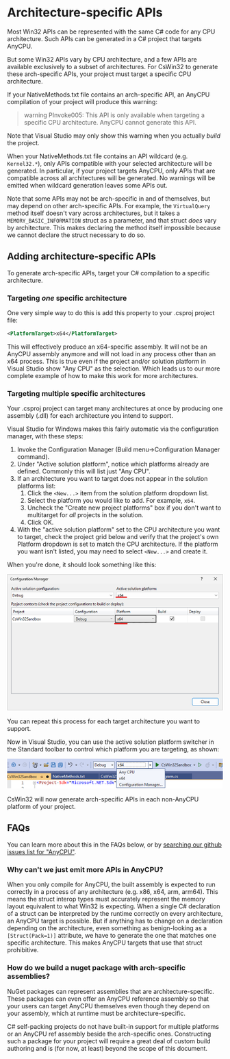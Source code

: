 # Architecture-specific APIs

Most Win32 APIs can be represented with the same C# code for any CPU architecture.
Such APIs can be generated in a C# project that targets AnyCPU.

But some Win32 APIs vary by CPU architecture, and a few APIs are available exclusively to a subset of architectures.
For CsWin32 to generate these arch-specific APIs, your project must target a specific CPU architecture.

If your NativeMethods.txt file contains an arch-specific API, an AnyCPU compilation of your project will produce this warning:

> warning PInvoke005: This API is only available when targeting a specific CPU architecture. AnyCPU cannot generate this API.

Note that Visual Studio may only show this warning when you actually *build* the project.

When your NativeMethods.txt file contains an API wildcard (e.g. `Kernel32.*`), only APIs compatible with your selected architecture will be generated.
In particular, if your project targets AnyCPU, only APIs that are compatible across all architectures will be generated.
No warnings will be emitted when wildcard generation leaves some APIs out.

Note that some APIs may not be arch-specific in and of themselves, but may depend on other arch-specific APIs.
For example, the `VirtualQuery` method itself doesn't vary across architectures, but it takes a `MEMORY_BASIC_INFORMATION` struct as a parameter, and that struct *does* vary by architecture.
This makes declaring the method itself impossible because we cannot declare the struct necessary to do so.

## Adding architecture-specific APIs

To generate arch-specific APIs, target your C# compilation to a specific architecture.

### Targeting *one* specific architecture

One very simple way to do this is add this property to your .csproj project file:

```xml
<PlatformTarget>x64</PlatformTarget>
```

This will effectively produce an x64-specific assembly.
It will not be an AnyCPU assembly anymore and will not load in any process other than an x64 process.
This is true even if the project and/or solution platform in Visual Studio show "Any CPU" as the selection.
Which leads us to our more complete example of how to make this work for more architectures.

### Targeting multiple specific architectures

Your .csproj project can target many architectures at once by producing one assembly (.dll) for each architecture you intend to support.

Visual Studio for Windows makes this fairly automatic via the configuration manager, with these steps:

1. Invoke the Configuration Manager (Build menu->Configuration Manager command).
1. Under "Active solution platform", notice which platforms already are defined. Commonly this will list just "Any CPU".
1. If an architecture you want to target does not appear in the solution platforms list:
   1. Click the `<New...>` item from the solution platform dropdown list.
   1. Select the platform you would like to add. For example, `x64`.
   1. Uncheck the "Create new project platforms" box if you don't want to multitarget for *all* projects in the solution.
   1. Click OK.
1. With the "active solution platform" set to the CPU architecture you want to target, check the project grid below and verify that the project's own Platform dropdown is set to match the CPU architecture. If the platform you want isn't listed, you may need to select `<New...>` and create it.

When you're done, it should look something like this:

![Solution Configuration Manager](ConfigurationManager_x64.png)

You can repeat this process for each target architecture you want to support.

Now in Visual Studio, you can use the active solution platform switcher in the Standard toolbar to control which platform you are targeting, as shown:

![Active solution platform switcher](StandardToolbarPlatformSwitcher.png)

CsWin32 will now generate arch-specific APIs in each non-AnyCPU platform of your project.

## FAQs

You can learn more about this in the FAQs below, or by [searching our github issues list for "AnyCPU"](https://github.com/microsoft/CsWin32/issues?q=is%3Aissue+anycpu).

### Why can't we just emit more APIs in AnyCPU?

When you only compile for AnyCPU, the built assembly is expected to run correctly in a process of any architecture (e.g. x86, x64, arm, arm64).
This means the struct interop types must accurately represent the memory layout equivalent to what Win32 is expecting.
When a single C# declaration of a struct can be interpreted by the runtime correctly on every architecture, an AnyCPU target is possible.
But if anything has to change on a declaration depending on the architecture, even something as benign-looking as a `[Struct(Pack=1)]` attribute, we have to generate the one that matches one specific architecture. This makes AnyCPU targets that use that struct prohibitive.

### How do we build a nuget package with arch-specific assemblies?

NuGet packages can represent assemblies that are architecture-specific.
These packages can even offer an AnyCPU reference assembly so that your users can target AnyCPU themselves even though they depend on your assembly, which at runtime must be architecture-specific.

C# self-packing projects do not have built-in support for multiple platforms or an AnyCPU ref assembly beside the arch-specific ones.
Constructing such a package for your project will require a great deal of custom build authoring and is (for now, at least) beyond the scope of this document.
